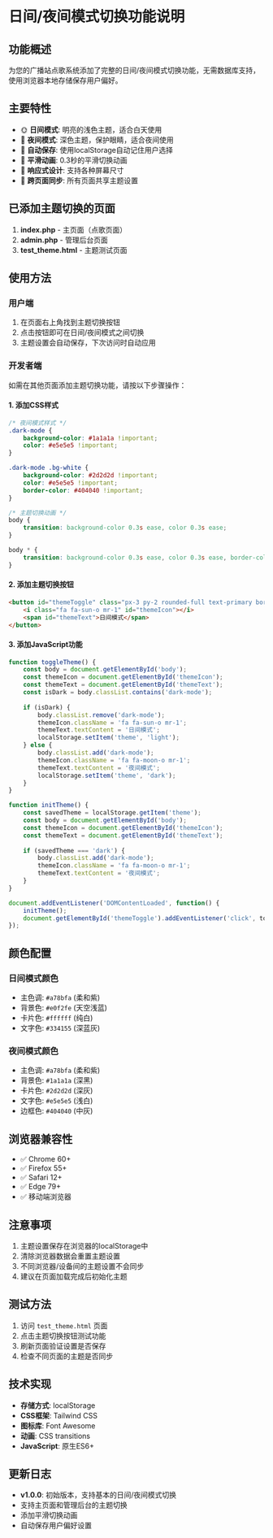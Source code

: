 # 日间/夜间模式切换功能说明

## 功能概述

为您的广播站点歌系统添加了完整的日间/夜间模式切换功能，无需数据库支持，使用浏览器本地存储保存用户偏好。

## 主要特性

- 🌞 **日间模式**: 明亮的浅色主题，适合白天使用
- 🌙 **夜间模式**: 深色主题，保护眼睛，适合夜间使用
- 💾 **自动保存**: 使用localStorage自动记住用户选择
- 🎨 **平滑动画**: 0.3秒的平滑切换动画
- 📱 **响应式设计**: 支持各种屏幕尺寸
- 🔄 **跨页面同步**: 所有页面共享主题设置

## 已添加主题切换的页面

1. **index.php** - 主页面（点歌页面）
2. **admin.php** - 管理后台页面
3. **test_theme.html** - 主题测试页面

## 使用方法

### 用户端
1. 在页面右上角找到主题切换按钮
2. 点击按钮即可在日间/夜间模式之间切换
3. 主题设置会自动保存，下次访问时自动应用

### 开发者端
如需在其他页面添加主题切换功能，请按以下步骤操作：

#### 1. 添加CSS样式
```css
/* 夜间模式样式 */
.dark-mode {
    background-color: #1a1a1a !important;
    color: #e5e5e5 !important;
}

.dark-mode .bg-white {
    background-color: #2d2d2d !important;
    color: #e5e5e5 !important;
    border-color: #404040 !important;
}

/* 主题切换动画 */
body {
    transition: background-color 0.3s ease, color 0.3s ease;
}

body * {
    transition: background-color 0.3s ease, color 0.3s ease, border-color 0.3s ease, box-shadow 0.3s ease;
}
```

#### 2. 添加主题切换按钮
```html
<button id="themeToggle" class="px-3 py-2 rounded-full text-primary border border-primary/50 hover:bg-primary/10 transition-all">
    <i class="fa fa-sun-o mr-1" id="themeIcon"></i>
    <span id="themeText">日间模式</span>
</button>
```

#### 3. 添加JavaScript功能
```javascript
function toggleTheme() {
    const body = document.getElementById('body');
    const themeIcon = document.getElementById('themeIcon');
    const themeText = document.getElementById('themeText');
    const isDark = body.classList.contains('dark-mode');
    
    if (isDark) {
        body.classList.remove('dark-mode');
        themeIcon.className = 'fa fa-sun-o mr-1';
        themeText.textContent = '日间模式';
        localStorage.setItem('theme', 'light');
    } else {
        body.classList.add('dark-mode');
        themeIcon.className = 'fa fa-moon-o mr-1';
        themeText.textContent = '夜间模式';
        localStorage.setItem('theme', 'dark');
    }
}

function initTheme() {
    const savedTheme = localStorage.getItem('theme');
    const body = document.getElementById('body');
    const themeIcon = document.getElementById('themeIcon');
    const themeText = document.getElementById('themeText');
    
    if (savedTheme === 'dark') {
        body.classList.add('dark-mode');
        themeIcon.className = 'fa fa-moon-o mr-1';
        themeText.textContent = '夜间模式';
    }
}

document.addEventListener('DOMContentLoaded', function() {
    initTheme();
    document.getElementById('themeToggle').addEventListener('click', toggleTheme);
});
```

## 颜色配置

### 日间模式颜色
- 主色调: `#a78bfa` (柔和紫)
- 背景色: `#e0f2fe` (天空浅蓝)
- 卡片色: `#ffffff` (纯白)
- 文字色: `#334155` (深蓝灰)

### 夜间模式颜色
- 主色调: `#a78bfa` (柔和紫)
- 背景色: `#1a1a1a` (深黑)
- 卡片色: `#2d2d2d` (深灰)
- 文字色: `#e5e5e5` (浅白)
- 边框色: `#404040` (中灰)

## 浏览器兼容性

- ✅ Chrome 60+
- ✅ Firefox 55+
- ✅ Safari 12+
- ✅ Edge 79+
- ✅ 移动端浏览器

## 注意事项

1. 主题设置保存在浏览器的localStorage中
2. 清除浏览器数据会重置主题设置
3. 不同浏览器/设备间的主题设置不会同步
4. 建议在页面加载完成后初始化主题

## 测试方法

1. 访问 `test_theme.html` 页面
2. 点击主题切换按钮测试功能
3. 刷新页面验证设置是否保存
4. 检查不同页面的主题是否同步

## 技术实现

- **存储方式**: localStorage
- **CSS框架**: Tailwind CSS
- **图标库**: Font Awesome
- **动画**: CSS transitions
- **JavaScript**: 原生ES6+

## 更新日志

- **v1.0.0**: 初始版本，支持基本的日间/夜间模式切换
- 支持主页面和管理后台的主题切换
- 添加平滑切换动画
- 自动保存用户偏好设置
